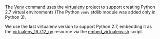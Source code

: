 The [Venv](../tools/commands/venv.py) command uses the
[virtualenv](https://github.com/pypa/virtualenv) project to support creating Python 2.7 virtual
environments (The Python `venv` stdlib module was added only
in Python 3).

We use the last virtualenv version to support Python 2.7, embedding it as the
[virtualenv_16.7.12_py](virtualenv_16.7.12_py) resource via the
[embed_virtualenv.sh](/scripts/embed_virtualenv.py) script.

